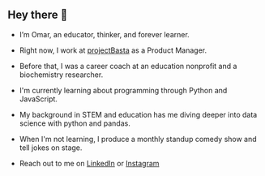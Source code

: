 ## Hey there 👋

- I’m Omar, an educator, thinker, and forever learner.
- Right now, I work at [projectBasta](https://projectbasta.com/) as a Product Manager.
- Before that, I was a career coach at an education nonprofit and a biochemistry researcher.


- I'm currently learning about programming through Python and JavaScript.
- My background in STEM and education has me diving deeper into data science with python and pandas.
- When I'm not learning, I produce a monthly standup comedy show and tell jokes on stage.


- Reach out to me on [LinkedIn](https://www.linkedin.com/in/omar-mn/) or [Instagram](https://www.instagram.com/ethnicallyomar/)

<!---
omaromi/omaromi is a ✨ special ✨ repository because its `README.md` (this file) appears on your GitHub profile.
You can click the Preview link to take a look at your changes.
--->
